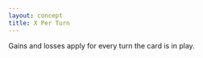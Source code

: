 ```yaml
---
layout: concept
title: X Per Turn
---
```


Gains and losses apply for every turn the card is in play.
